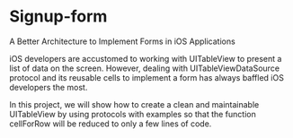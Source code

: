 # Signup-form
A Better Architecture to Implement Forms in iOS Applications

iOS developers are accustomed to working with UITableView to present a list of data on the screen. However, dealing with UITableViewDataSource protocol and its reusable cells to implement a form has always baffled iOS developers the most.

In this project, we will show how to create a clean and maintainable UITableView by using protocols with examples so that the function cellForRow will be reduced to only a few lines of code.
